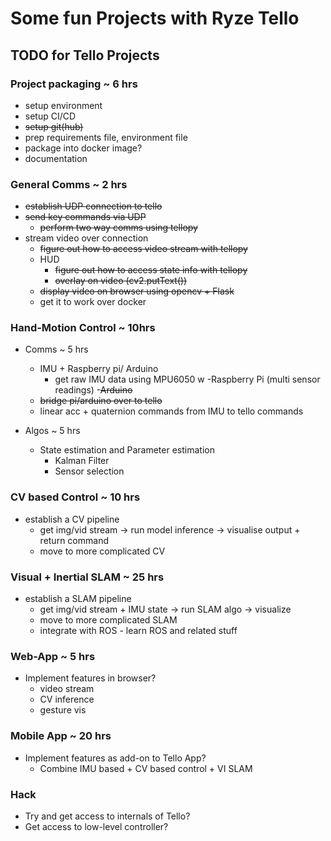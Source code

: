 # Some fun Projects with Ryze Tello 

## TODO for Tello Projects

### Project packaging ~ 6 hrs
- setup environment
- setup CI/CD
- <strike>setup git(hub)</strike>
- prep requirements file, environment file
- package into docker image?
- documentation

### General Comms ~ 2 hrs
- <strike> establish UDP connection to tello </strike>
- <strike>send key commands via UDP</strike>
    - <strike>perform two way comms using tellopy</strike>
- stream video over connection
    - <strike>figure out how to access video stream with tellopy</strike>
    - HUD
        - <strike>figure out how to access state info with tellopy </strike>
        - <strike>overlay on video (cv2.putText())</strike>
    - <strike>display video on browser using opencv + Flask </strike>
    - get it to work over docker

### Hand-Motion Control ~ 10hrs
- Comms ~ 5 hrs
    - IMU + Raspberry pi/ Arduino
        - get raw IMU data using MPU6050 w 
            -Raspberry Pi (multi sensor readings)
            -<strike>Arduino</strike>
    - <strike>bridge pi/arduino over to tello</strike>
    - linear acc + quaternion commands from IMU to tello commands

- Algos ~ 5 hrs
    - State estimation and Parameter estimation
        - Kalman Filter
        - Sensor selection

### CV based Control ~ 10 hrs
- establish a CV pipeline
    - get img/vid stream -> run model inference -> visualise output + return command
    - move to more complicated CV

### Visual + Inertial SLAM ~ 25 hrs
- establish a SLAM pipeline
    - get img/vid stream + IMU state -> run SLAM algo -> visualize 
    - move to more complicated SLAM
    - integrate with ROS - learn ROS and related stuff

### Web-App ~ 5 hrs
- Implement features in browser?
    - video stream
    - CV inference
    - gesture vis

### Mobile App ~ 20 hrs
- Implement features as add-on to Tello App?
    - Combine IMU based + CV based control + VI SLAM   

### Hack
- Try and get access to internals of Tello?
- Get access to low-level controller?